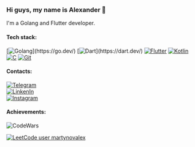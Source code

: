 ### Hi guys, my name is Alexander 👋

I'm a Golang and Flutter developer.



#### Tech stack:
[![Golang](https://img.shields.io/badge/-Golang%20(is_awesome)-05122A?style=flat-square&logo=go)](https://go.dev/)
[![Dart](https://img.shields.io/badge/-Dart_(is_awesome_as_well)-05122A?style=flat-square&logo=dart&logoColor=0175C2)](https://dart.dev/)
[![Flutter](https://img.shields.io/badge/-Flutter-05122A?style=flat-square&logo=flutter&logoColor=02569B)](http://flutter.dev/)
[![Kotlin](https://img.shields.io/badge/-Kotlin-05122A?style=flat-square&logo=kotlin)](https://kotlinlang.org/)
[![C](https://img.shields.io/badge/-C-05122A?style=flat-square&logo=c)](https://en.wikipedia.org/wiki/C_(programming_language))
[![Git](https://img.shields.io/badge/-Git-05122A?style=flat-square&logo=git)](https://git-scm.com/)

#### Contacts:
[![Telegram](https://img.shields.io/badge/-Telegram-0d1117?style=for-the-badge&logo=telegram&logoColor)](https://t.me/MartynovAlex)  
[![LinkenIn](https://img.shields.io/badge/-LinkedIn-0d1117?style=for-the-badge&logo=inspire&logoColor=blue)](https://www.linkedin.com/in/martynovalex/)  
[![Instagram](https://img.shields.io/badge/-Instagram-0d1117?style=for-the-badge&logo=instagram&logoColor=FF0069)](https://www.instagram.com/xuxumba/)  

#### Achievements:
![CodeWars](https://www.codewars.com/users/martynovalex/badges/small)

[![LeetCode user martynovalex](https://img.shields.io/badge/dynamic/json?style=for-the-badge&labelColor=black&color=%23ffa116&label=martynovalex%20%E2%80%94%20LeetCode&query=solvedOverTotal&url=https%3A%2F%2Fleetcode-badge.vercel.app%2Fapi%2Fusers%2Fmartynovalex&logo=leetcode&logoColor=yellow)](https://leetcode.com/martynovalex/)
